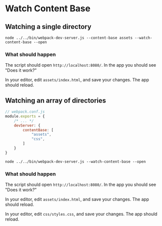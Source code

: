# Watch Content Base

## Watching a single directory

```shell
node ../../bin/webpack-dev-server.js --content-base assets --watch-content-base --open
```

### What should happen

The script should open `http://localhost:8080/`. In the app you should see "Does it work?"

In your editor, edit `assets/index.html`, and save your changes. The app should reload.


## Watching an array of directories

```javascript
// webpack.conf.js
module.exports = {
	/* ... */
	devServer: {
		contentBase: [
			"assets",
			"css",
		]
	}
}
```

```shell
node ../../bin/webpack-dev-server.js --watch-content-base --open
```

### What should happen

The script should open `http://localhost:8080/`. In the app you should see "Does it work?"

In your editor, edit `assets/index.html`, and save your changes. The app should reload.

In your editor, edit `css/styles.css`, and save your changes. The app should reload.
